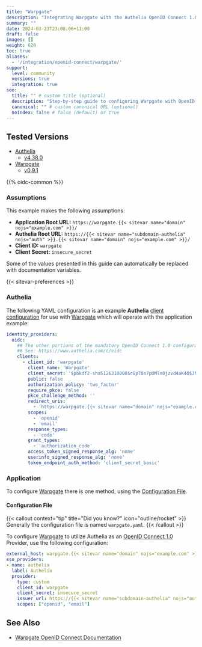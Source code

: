 ```yaml
---
title: "Warpgate"
description: "Integrating Warpgate with the Authelia OpenID Connect 1.0 Provider."
summary: ""
date: 2024-03-23T23:08:06+11:00
draft: false
images: []
weight: 620
toc: true
aliases:
  - '/integration/openid-connect/warpgate/'
support:
  level: community
  versions: true
  integration: true
seo:
  title: "" # custom title (optional)
  description: "Step-by-step guide to configuring Warpgate with OpenID Connect 1.0 for secure SSO. Enhance your login flow using Authelia’s modern identity management."
  canonical: "" # custom canonical URL (optional)
  noindex: false # false (default) or true
---
```


## Tested Versions

- [Authelia]
  - [v4.38.0](https://github.com/authelia/authelia/releases/tag/v4.38.0)
- [Warpgate]
  - [v0.9.1](https://github.com/warp-tech/warpgate/releases/tag/v0.9.1)

{{% oidc-common %}}

### Assumptions

This example makes the following assumptions:

- __Application Root URL:__ `https://warpgate.{{< sitevar name="domain" nojs="example.com" >}}/`
- __Authelia Root URL:__ `https://{{< sitevar name="subdomain-authelia" nojs="auth" >}}.{{< sitevar name="domain" nojs="example.com" >}}/`
- __Client ID:__ `warpgate`
- __Client Secret:__ `insecure_secret`

Some of the values presented in this guide can automatically be replaced with documentation variables.

{{< sitevar-preferences >}}

### Authelia

The following YAML configuration is an example __Authelia__ [client configuration] for use with [Warpgate]
which will operate with the application example:

```yaml {title="configuration.yml"}
identity_providers:
  oidc:
    ## The other portions of the mandatory OpenID Connect 1.0 configuration go here.
    ## See: https://www.authelia.com/c/oidc
    clients:
      - client_id: 'warpgate'
        client_name: 'Warpgate'
        client_secret: '$pbkdf2-sha512$310000$c8p78n7pUMln0jzvd4aK4Q$JNRBzwAo0ek5qKn50cFzzvE9RXV88h1wJn5KGiHrD0YKtZaR/nCb2CJPOsKaPK0hjf.9yHxzQGZziziccp6Yng'  # The digest of 'insecure_secret'.
        public: false
        authorization_policy: 'two_factor'
        require_pkce: false
        pkce_challenge_method: ''
        redirect_uris:
          - 'https://warpgate.{{< sitevar name="domain" nojs="example.com" >}}/@warpgate/api/sso/return'
        scopes:
          - 'openid'
          - 'email'
        response_types:
          - 'code'
        grant_types:
          - 'authorization_code'
        access_token_signed_response_alg: 'none'
        userinfo_signed_response_alg: 'none'
        token_endpoint_auth_method: 'client_secret_basic'
```

### Application

To configure [Warpgate] there is one method, using the [Configuration File](#configuration-file).

#### Configuration File

{{< callout context="tip" title="Did you know?" icon="outline/rocket" >}}
Generally the configuration file is named `warpgate.yaml`.
{{< /callout >}}

To configure [Warpgate] to utilize Authelia as an [OpenID Connect 1.0] Provider, use the following configuration:

```yaml {title="warpgate.yaml"}
external_host: warpgate.{{< sitevar name="domain" nojs="example.com" >}}
sso_providers:
- name: authelia
  label: Authelia
  provider:
    type: custom
    client_id: warpgate
    client_secret: insecure_secret
    issuer_url: https://{{< sitevar name="subdomain-authelia" nojs="auth" >}}.{{< sitevar name="domain" nojs="example.com" >}}
    scopes: ["openid", "email"]
```

## See Also

- [Warpgate OpenID Connect Documentation](https://github.com/warp-tech/warpgate/wiki/SSO-Authentication)

[Authelia]: https://www.authelia.com
[Warpgate]: https://github.com/warp-tech/warpgate
[OpenID Connect 1.0]: ../../openid-connect/introduction.md
[client configuration]: ../../../configuration/identity-providers/openid-connect/clients.md
